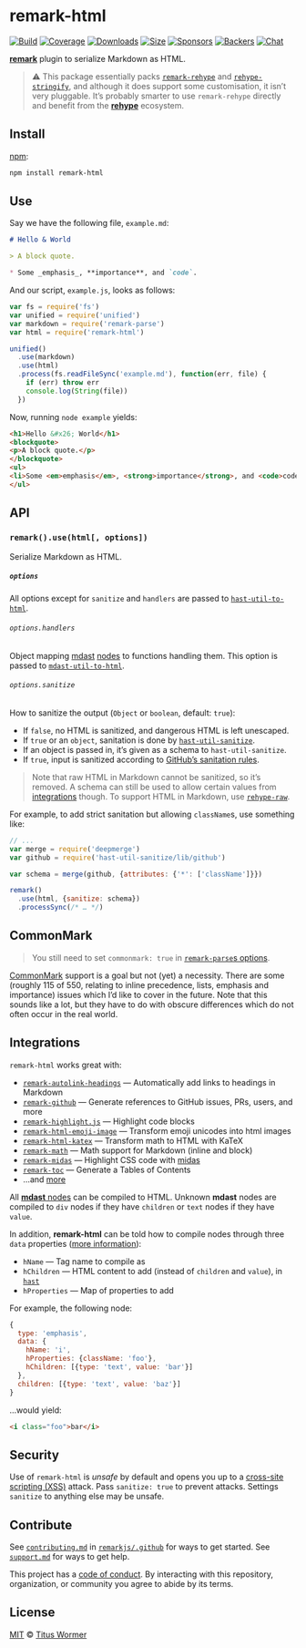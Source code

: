 # remark-html

[![Build][build-badge]][build]
[![Coverage][coverage-badge]][coverage]
[![Downloads][downloads-badge]][downloads]
[![Size][size-badge]][size]
[![Sponsors][sponsors-badge]][collective]
[![Backers][backers-badge]][collective]
[![Chat][chat-badge]][chat]

[**remark**][remark] plugin to serialize Markdown as HTML.

> ⚠️ This package essentially packs [`remark-rehype`][remark2rehype] and
> [`rehype-stringify`][rehype-stringify], and although it does support some
> customisation, it isn’t very pluggable.
> It’s probably smarter to use `remark-rehype` directly and benefit from the
> [**rehype**][rehype] ecosystem.

## Install

[npm][]:

```sh
npm install remark-html
```

## Use

Say we have the following file, `example.md`:

```markdown
# Hello & World

> A block quote.

* Some _emphasis_, **importance**, and `code`.
```

And our script, `example.js`, looks as follows:

```js
var fs = require('fs')
var unified = require('unified')
var markdown = require('remark-parse')
var html = require('remark-html')

unified()
  .use(markdown)
  .use(html)
  .process(fs.readFileSync('example.md'), function(err, file) {
    if (err) throw err
    console.log(String(file))
  })
```

Now, running `node example` yields:

```html
<h1>Hello &#x26; World</h1>
<blockquote>
<p>A block quote.</p>
</blockquote>
<ul>
<li>Some <em>emphasis</em>, <strong>importance</strong>, and <code>code</code>.</li>
</ul>
```

## API

### `remark().use(html[, options])`

Serialize Markdown as HTML.

##### `options`

All options except for `sanitize` and `handlers` are passed to
[`hast-util-to-html`][to-html].

###### `options.handlers`

Object mapping [mdast][] [nodes][mdast-node] to functions handling them.
This option is passed to [`mdast-util-to-html`][to-mdast-handlers].

###### `options.sanitize`

How to sanitize the output (`Object` or `boolean`, default: `true`):

- If `false`, no HTML is sanitized, and dangerous HTML is left unescaped.
- If `true` or an `object`, sanitation is done by [`hast-util-sanitize`][sanitize].
- If an object is passed in, it’s given as a schema to `hast-util-sanitize`.
- If `true`, input is sanitized according to [GitHub’s sanitation rules][github].

> Note that raw HTML in Markdown cannot be sanitized, so it’s removed.
> A schema can still be used to allow certain values from [integrations][]
> though.
> To support HTML in Markdown, use [`rehype-raw`][raw].

For example, to add strict sanitation but allowing `className`s, use something
like:

```js
// ...
var merge = require('deepmerge')
var github = require('hast-util-sanitize/lib/github')

var schema = merge(github, {attributes: {'*': ['className']}})

remark()
  .use(html, {sanitize: schema})
  .processSync(/* … */)
```

## CommonMark

> You still need to set `commonmark: true` in [`remark-parse`s
> options][remark-options].

[CommonMark][] support is a goal but not (yet) a necessity.
There are some (roughly 115 of 550, relating to inline precedence, lists,
emphasis and importance) issues which I’d like to cover in the future.
Note that this sounds like a lot, but they have to do with obscure differences
which do not often occur in the real world.

## Integrations

`remark-html` works great with:

*   [`remark-autolink-headings`](https://github.com/ben-eb/remark-autolink-headings)
    — Automatically add links to headings in Markdown
*   [`remark-github`](https://github.com/remarkjs/remark-github)
    — Generate references to GitHub issues, PRs, users, and more
*   [`remark-highlight.js`](https://github.com/ben-eb/remark-highlight.js)
    — Highlight code blocks
*   [`remark-html-emoji-image`](https://github.com/jackycute/remark-html-emoji-image)
    — Transform emoji unicodes into html images
*   [`remark-html-katex`](https://github.com/remark/remark-math/blob/HEAD/packages/remark-html-katex/readme.md)
    — Transform math to HTML with KaTeX
*   [`remark-math`](https://github.com/rokt33r/remark-math)
    — Math support for Markdown (inline and block)
*   [`remark-midas`](https://github.com/ben-eb/remark-midas)
    — Highlight CSS code with [midas](https://github.com/ben-eb/midas)
*   [`remark-toc`](https://github.com/remarkjs/remark-toc)
    — Generate a Tables of Contents
*   …and [more][remark-plugins]

All [**mdast** nodes][mdast] can be compiled to HTML.
Unknown **mdast** nodes are compiled to `div` nodes if they have `children` or
`text` nodes if they have `value`.

In addition, **remark-html** can be told how to compile nodes through
three `data` properties ([more information][to-hast]):

*   `hName` — Tag name to compile as
*   `hChildren` — HTML content to add (instead of `children` and `value`), in
    [`hast`][hast]
*   `hProperties` — Map of properties to add

For example, the following node:

```js
{
  type: 'emphasis',
  data: {
    hName: 'i',
    hProperties: {className: 'foo'},
    hChildren: [{type: 'text', value: 'bar'}]
  },
  children: [{type: 'text', value: 'baz'}]
}
```

…would yield:

```markdown
<i class="foo">bar</i>
```

## Security

Use of `remark-html` is *unsafe* by default and opens you up to a
[cross-site scripting (XSS)][xss] attack.
Pass `sanitize: true` to prevent attacks.
Settings `sanitize` to anything else may be unsafe.

## Contribute

See [`contributing.md`][contributing] in [`remarkjs/.github`][health] for ways
to get started.
See [`support.md`][support] for ways to get help.

This project has a [code of conduct][coc].
By interacting with this repository, organization, or community you agree to
abide by its terms.

## License

[MIT][license] © [Titus Wormer][author]

<!-- Definitions -->

[build-badge]: https://img.shields.io/travis/remarkjs/remark-html/main.svg

[build]: https://travis-ci.org/remarkjs/remark-html

[coverage-badge]: https://img.shields.io/codecov/c/github/remarkjs/remark-html.svg

[coverage]: https://codecov.io/github/remarkjs/remark-html

[downloads-badge]: https://img.shields.io/npm/dm/remark-html.svg

[downloads]: https://www.npmjs.com/package/remark-html

[size-badge]: https://img.shields.io/bundlephobia/minzip/remark-html.svg

[size]: https://bundlephobia.com/result?p=remark-html

[sponsors-badge]: https://opencollective.com/unified/sponsors/badge.svg

[backers-badge]: https://opencollective.com/unified/backers/badge.svg

[collective]: https://opencollective.com/unified

[chat-badge]: https://img.shields.io/badge/chat-spectrum-7b16ff.svg

[chat]: https://spectrum.chat/unified/remark

[npm]: https://docs.npmjs.com/cli/install

[health]: https://github.com/remarkjs/.github

[contributing]: https://github.com/remarkjs/.github/blob/HEAD/contributing.md

[support]: https://github.com/remarkjs/.github/blob/HEAD/support.md

[coc]: https://github.com/remarkjs/.github/blob/HEAD/code-of-conduct.md

[license]: license

[author]: https://wooorm.com

[remark]: https://github.com/remarkjs/remark

[remark-options]: https://github.com/remarkjs/remark/tree/HEAD/packages/remark-parse#options

[remark-plugins]: https://github.com/remarkjs/remark/blob/HEAD/doc/plugins.md#list-of-plugins

[remark2rehype]: https://github.com/remarkjs/remark-rehype

[rehype]: https://github.com/rehypejs/rehype

[rehype-stringify]: https://github.com/rehypejs/rehype/tree/HEAD/packages/rehype-stringify

[raw]: https://github.com/rehypejs/rehype-raw

[mdast]: https://github.com/syntax-tree/mdast

[mdast-node]: https://github.com/syntax-tree/mdast#nodes

[hast]: https://github.com/syntax-tree/hast

[to-html]: https://github.com/syntax-tree/hast-util-to-html

[to-mdast-handlers]: https://github.com/syntax-tree/mdast-util-to-hast#optionshandlers

[sanitize]: https://github.com/syntax-tree/hast-util-sanitize

[github]: https://github.com/syntax-tree/hast-util-sanitize#schema

[to-hast]: https://github.com/syntax-tree/mdast-util-to-hast#note

[commonmark]: https://commonmark.org

[integrations]: #integrations

[xss]: https://en.wikipedia.org/wiki/Cross-site_scripting
